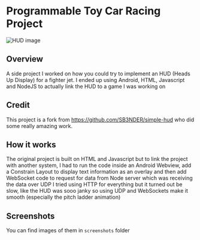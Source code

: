 # Programmable Toy Car Racing Project

![HUD image](screenshots/3.jpg)

## Overview

A side project I worked on how you could try to implement an HUD (Heads Up Display) for a fighter jet.
I ended up using Android, HTML, Javascript and NodeJS to actually link the HUD to a game I was working on

## Credit
This project is a fork from https://github.com/SB3NDER/simple-hud who did some really amazing work.

## How it works
The original project is built on HTML and Javascript but to link the project with another system, I had to run the code inside an Android Webview, add a Constrain Layout to display text information as an overlay and then add WebSocket code to request for data from Node server which was receiving the data over UDP
I tried using HTTP for everything but it turned out be slow, like the HUD was sooo janky so using UDP and WebSockets make it smooth (especially the pitch ladder animation)

## Screenshots
You can find images of them in `screenshots` folder

